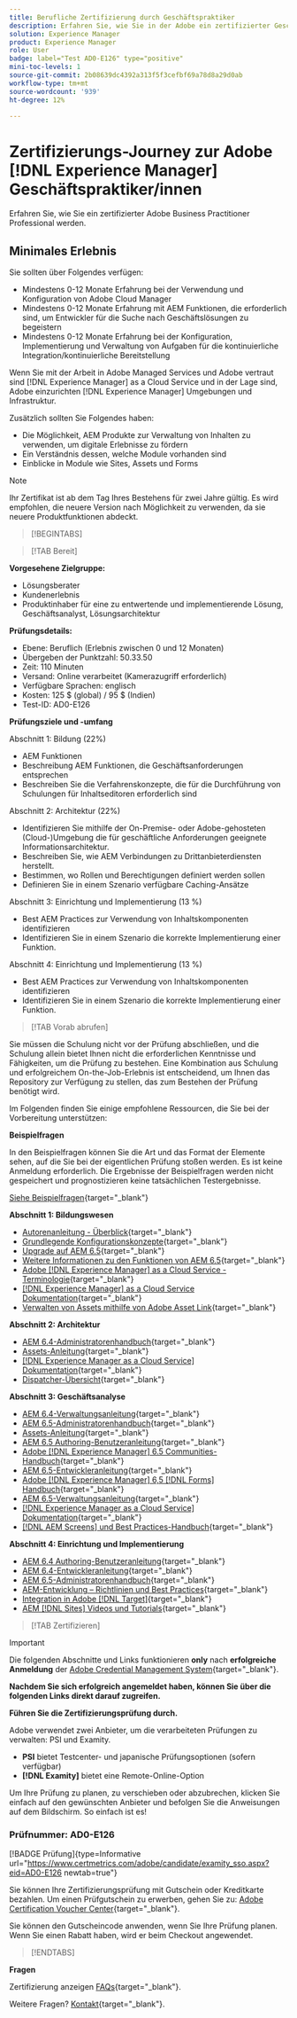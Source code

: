```yaml
---
title: Berufliche Zertifizierung durch Geschäftspraktiker
description: Erfahren Sie, wie Sie in der Adobe ein zertifizierter Geschäftspraktiker werden. [!DNL Experience Manager].
solution: Experience Manager
product: Experience Manager
role: User
badge: label="Test AD0-E126" type="positive"
mini-toc-levels: 1
source-git-commit: 2b08639dc4392a313f5f3cefbf69a78d8a29d0ab
workflow-type: tm+mt
source-wordcount: '939'
ht-degree: 12%

---
```


# Zertifizierungs-Journey zur Adobe [!DNL Experience Manager] Geschäftspraktiker/innen

Erfahren Sie, wie Sie ein zertifizierter Adobe Business Practitioner Professional werden.

## Minimales Erlebnis

Sie sollten über Folgendes verfügen:

* Mindestens 0-12 Monate Erfahrung bei der Verwendung und Konfiguration von Adobe Cloud Manager
* Mindestens 0-12 Monate Erfahrung mit AEM Funktionen, die erforderlich sind, um Entwickler für die Suche nach Geschäftslösungen zu begeistern
* Mindestens 0-12 Monate Erfahrung bei der Konfiguration, Implementierung und Verwaltung von Aufgaben für die kontinuierliche Integration/kontinuierliche Bereitstellung

Wenn Sie mit der Arbeit in Adobe Managed Services und Adobe vertraut sind [!DNL Experience Manager] as a Cloud Service und in der Lage sind, Adobe einzurichten [!DNL Experience Manager] Umgebungen und Infrastruktur.

Zusätzlich sollten Sie Folgendes haben:

* Die Möglichkeit, AEM Produkte zur Verwaltung von Inhalten zu verwenden, um digitale Erlebnisse zu fördern
* Ein Verständnis dessen, welche Module vorhanden sind
* Einblicke in Module wie Sites, Assets und Forms

>[!NOTE]
>
>Ihr Zertifikat ist ab dem Tag Ihres Bestehens für zwei Jahre gültig. Es wird empfohlen, die neuere Version nach Möglichkeit zu verwenden, da sie neuere Produktfunktionen abdeckt.

>[!BEGINTABS]

>[!TAB Bereit]

**Vorgesehene Zielgruppe:**

* Lösungsberater
* Kundenerlebnis
* Produktinhaber für eine zu entwertende und implementierende Lösung, Geschäftsanalyst, Lösungsarchitektur

**Prüfungsdetails:**

* Ebene: Beruflich (Erlebnis zwischen 0 und 12 Monaten)
* Übergeben der Punktzahl: 50.33.50
* Zeit: 110 Minuten
* Versand: Online verarbeitet (Kamerazugriff erforderlich)
* Verfügbare Sprachen: englisch
* Kosten: 125 $ (global) / 95 $ (Indien)
* Test-ID: AD0-E126

**Prüfungsziele und -umfang**

Abschnitt 1: Bildung (22%)

* AEM Funktionen
* Beschreibung AEM Funktionen, die Geschäftsanforderungen entsprechen
* Beschreiben Sie die Verfahrenskonzepte, die für die Durchführung von Schulungen für Inhaltseditoren erforderlich sind

Abschnitt 2: Architektur (22%)

* Identifizieren Sie mithilfe der On-Premise- oder Adobe-gehosteten (Cloud-)Umgebung die für geschäftliche Anforderungen geeignete Informationsarchitektur.
* Beschreiben Sie, wie AEM Verbindungen zu Drittanbieterdiensten herstellt.
* Bestimmen, wo Rollen und Berechtigungen definiert werden sollen
* Definieren Sie in einem Szenario verfügbare Caching-Ansätze

Abschnitt 3: Einrichtung und Implementierung (13 %)

* Best AEM Practices zur Verwendung von Inhaltskomponenten identifizieren
* Identifizieren Sie in einem Szenario die korrekte Implementierung einer Funktion.

Abschnitt 4: Einrichtung und Implementierung (13 %)

* Best AEM Practices zur Verwendung von Inhaltskomponenten identifizieren
* Identifizieren Sie in einem Szenario die korrekte Implementierung einer Funktion.

>[!TAB Vorab abrufen]

Sie müssen die Schulung nicht vor der Prüfung abschließen, und die Schulung allein bietet Ihnen nicht die erforderlichen Kenntnisse und Fähigkeiten, um die Prüfung zu bestehen. Eine Kombination aus Schulung und erfolgreichem On-the-Job-Erlebnis ist entscheidend, um Ihnen das Repository zur Verfügung zu stellen, das zum Bestehen der Prüfung benötigt wird.

Im Folgenden finden Sie einige empfohlene Ressourcen, die Sie bei der Vorbereitung unterstützen:

**Beispielfragen**

In den Beispielfragen können Sie die Art und das Format der Elemente sehen, auf die Sie bei der eigentlichen Prüfung stoßen werden. Es ist keine Anmeldung erforderlich. Die Ergebnisse der Beispielfragen werden nicht gespeichert und prognostizieren keine tatsächlichen Testergebnisse.

[Siehe Beispielfragen](https://scorpion.caveon.com/launchpad/ad0-e126-adobe-experience-manager-business-practitioner-professional-copy-ddww4w){target="_blank"}

**Abschnitt 1: Bildungswesen**

* [Autorenanleitung - Überblick](https://experienceleague.adobe.com/docs/experience-manager-65/authoring/home.html?lang=en){target="_blank"}
* [Grundlegende Konfigurationskonzepte](https://experienceleague.adobe.com/docs/experience-manager-65/deploying/configuring/configuring.html?lang=en){target="_blank"}
* [Upgrade auf AEM 6.5](https://experienceleague.adobe.com/docs/experience-manager-65/deploying/upgrading/upgrade.html?lang=en){target="_blank"}
* [Weitere Informationen zu den Funktionen von AEM 6.5](https://experienceleague.adobe.com/docs/experience-manager-65/user-guide/troubleshooting/learn.html?lang=en){target="_blank"}
* [Adobe [!DNL Experience Manager] as a Cloud Service - Terminologie](https://experienceleague.adobe.com/docs/experience-manager-cloud-service/overview/terminology.html?lang=en){target="_blank"}
* [[!DNL Experience Manager] as a Cloud Service Dokumentation](https://experienceleague.adobe.com/docs/experience-manager-cloud-service/content/home.html?lang=de){target="_blank"}
* [Verwalten von Assets mithilfe von Adobe Asset Link](https://helpx.adobe.com/de/enterprise/using/manage-assets-using-adobe-asset-link.html){target="_blank"}

**Abschnitt 2: Architektur**

* [AEM 6.4-Administratorenhandbuch](https://experienceleague.adobe.com/docs/experience-manager-64/administering/home.html?lang=en){target="_blank"}
* [Assets-Anleitung](https://experienceleague.adobe.com/docs/experience-manager-64/assets/home.html?lang=en){target="_blank"}
* [[!DNL Experience Manager as a Cloud Service] Dokumentation](https://experienceleague.adobe.com/docs/experience-manager-cloud-service/content/home.html?lang=de){target="_blank"}
* [Dispatcher-Übersicht](https://experienceleague.adobe.com/docs/experience-manager-dispatcher/using/dispatcher.html?lang=de){target="_blank"}

**Abschnitt 3: Geschäftsanalyse**

* [AEM 6.4-Verwaltungsanleitung](https://experienceleague.adobe.com/docs/experience-manager-64/managing/home.html?lang=en){target="_blank"}
* [AEM 6.5-Administratorenhandbuch](https://experienceleague.adobe.com/docs/experience-manager-65/administering/home.html?lang=en){target="_blank"}
* [Assets-Anleitung](https://experienceleague.adobe.com/docs/experience-manager-64/assets/home.html?lang=en){target="_blank"}
* [AEM 6.5 Authoring-Benutzeranleitung](https://experienceleague.adobe.com/docs/experience-manager-65/authoring/home.html?lang=en){target="_blank"}
* [Adobe [!DNL Experience Manager] 6.5 Communities-Handbuch](https://experienceleague.adobe.com/docs/experience-manager-65/communities/home.html?lang=en){target="_blank"}
* [AEM 6.5-Entwickleranleitung](https://experienceleague.adobe.com/docs/experience-manager-65/developing/home.html?lang=en){target="_blank"}
* [Adobe [!DNL Experience Manager] 6,5 [!DNL Forms] Handbuch](https://experienceleague.adobe.com/docs/experience-manager-65/forms/home.html?lang=en){target="_blank"}
* [AEM 6.5-Verwaltungsanleitung](https://experienceleague.adobe.com/docs/experience-manager-65/managing/home.html?lang=en){target="_blank"}
* [[!DNL Experience Manager as a Cloud Service] Dokumentation](https://experienceleague.adobe.com/docs/experience-manager-cloud-service/content/home.html?lang=de){target="_blank"}
* [[!DNL AEM Screens] und Best Practices-Handbuch](https://experienceleague.adobe.com/docs/experience-manager-screens/using/about-guide.html?lang=de){target="_blank"}

**Abschnitt 4: Einrichtung und Implementierung**

* [AEM 6.4 Authoring-Benutzeranleitung](https://experienceleague.adobe.com/docs/experience-manager-64/authoring/home.html?lang=en){target="_blank"}
* [AEM 6.4-Entwickleranleitung](https://experienceleague.adobe.com/docs/experience-manager-64/developing/home.html?lang=en){target="_blank"}
* [AEM 6.5-Administratorenhandbuch](https://experienceleague.adobe.com/docs/experience-manager-65/administering/home.html?lang=en){target="_blank"}
* [AEM-Entwicklung – Richtlinien und Best Practices](https://experienceleague.adobe.com/docs/experience-manager-65/developing/introduction/dev-guidelines-bestpractices.html?lang=en){target="_blank"}
* [Integration in Adobe [!DNL Target]](https://experienceleague.adobe.com/docs/experience-manager-cloud-service/sites/integrations/integrating-adobe-target.html?lang=en){target="_blank"}
* [AEM [!DNL Sites] Videos und Tutorials](https://experienceleague.adobe.com/docs/experience-manager-learn/sites/overview.html?lang=de){target="_blank"}

>[!TAB Zertifizieren]

>[!IMPORTANT]
>
>Die folgenden Abschnitte und Links funktionieren **only**  nach **erfolgreiche Anmeldung** der [Adobe Credential Management System](http://www.certmetrics.com/adobe){target="_blank"}.

**Nachdem Sie sich erfolgreich angemeldet haben, können Sie über die folgenden Links direkt darauf zugreifen.**

**Führen Sie die Zertifizierungsprüfung durch.**

Adobe verwendet zwei Anbieter, um die verarbeiteten Prüfungen zu verwalten: PSI und Examity.

* **PSI** bietet Testcenter- und japanische Prüfungsoptionen (sofern verfügbar)
* **[!DNL Examity]** bietet eine Remote-Online-Option

Um Ihre Prüfung zu planen, zu verschieben oder abzubrechen, klicken Sie einfach auf den gewünschten Anbieter und befolgen Sie die Anweisungen auf dem Bildschirm. So einfach ist es!

### Prüfnummer: AD0-E126

[!BADGE Prüfung]{type=Informative url="https://www.certmetrics.com/adobe/candidate/examity_sso.aspx?eid=AD0-E126 newtab=true"}

Sie können Ihre Zertifizierungsprüfung mit Gutschein oder Kreditkarte bezahlen. Um einen Prüfgutschein zu erwerben, gehen Sie zu: [Adobe Certification Voucher Center](https://market.xvoucher.com/adobe/global){target="_blank"}.

Sie können den Gutscheincode anwenden, wenn Sie Ihre Prüfung planen. Wenn Sie einen Rabatt haben, wird er beim Checkout angewendet.

>[!ENDTABS]

**Fragen**

Zertifizierung anzeigen [FAQs](https://experienceleague.adobe.com/docs/certification/certification/faq.html?lang=en){target="_blank"}.

Weitere Fragen? [Kontakt](mailto:certif@adobe.com){target="_blank"}.
